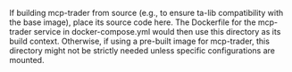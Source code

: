 If building mcp-trader from source (e.g., to ensure ta-lib compatibility with the base image),
place its source code here. The Dockerfile for the mcp-trader service in docker-compose.yml
would then use this directory as its build context.
Otherwise, if using a pre-built image for mcp-trader, this directory might not be strictly needed
unless specific configurations are mounted.
